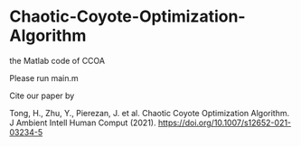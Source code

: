 # Chaotic-Coyote-Optimization-Algorithm
the Matlab code of CCOA

Please run main.m

Cite our paper by

Tong, H., Zhu, Y., Pierezan, J. et al. Chaotic Coyote Optimization Algorithm. J Ambient Intell Human Comput (2021). https://doi.org/10.1007/s12652-021-03234-5
